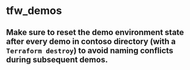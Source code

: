 # tfw_demos

## Make sure to reset the demo environment state after every demo in contoso directory (with a `Terraform destroy`) to avoid naming conflicts during subsequent demos. 



